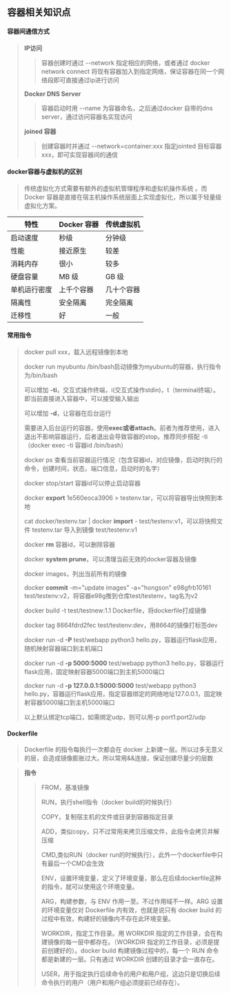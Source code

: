 ## 容器相关知识点

#### 容器间通信方式

>  **IP访问**
>>   
>> 容器创建时通过 --network 指定相应的网络，或者通过 docker network connect 将现有容器加入到指定网络，保证容器在同一个网络段即可直接通过ip进行访问
>  
>  **Docker DNS Server**
> > 
>> 容器启动时用 --name 为容器命名，之后通过docker 自带的dns server，通过访问容器名实现访问
>> 
>  **joined 容器**
>>  
>> 创建容器时并通过 --network=container:xxx 指定jointed 目标容器xxx，即可实现容器间的通信 

#### docker容器与虚拟机的区别

> 传统虚拟化方式需要有额外的虚拟机管理程序和虚拟机操作系统 。而Docker 容器是直接在宿主机操作系统层面上实现虚拟化，所以属于轻量级虚拟化方案。
 
| 特性	| Docker 容器	|传统虚拟机
|  -   | -           | -
| 启动速度	| 秒级 |	分钟级
| 性能 |	接近原生 |	较差
| 消耗内存 |	很小	| 较多
| 硬盘容量 |	MB 级	| GB 级
| 单机运行密度	| 上千个容器	| 几十个容器
| 隔离性	| 安全隔离	| 完全隔离
| 迁移性 | 	好	| 一般

#### 常用指令

> docker pull xxx，载入远程镜像到本地
> 
> docker run myubuntu /bin/bash启动镜像为myubuntu的容器，执行指令为/bin/bash
> 
> 可以增加 **-ti**，交互式操作终端，i(交互式操作stdin)，t（terminal终端）。即当前直接进入容器中，可以接受输入输出
> 
> 可以增加 **-d**，让容器在后台运行
> 
> 需要进入后台运行的容器，使用**exec或者attach**。前者为推荐使用，进入退出不影响容器运行，后者退出会导致容器的stop。推荐同步搭配 -ti（docker exec -ti 容器id /bin/bash）
> 
> docker ps 查看当前容器运行情况（包含容器id，对应镜像，启动时执行的命令，创建时间，状态，端口信息，启动时的名字）
> 
> docker stop/start 容器id可以停止启动容器
> 
> docker  **export** 1e560eoca3906 > testenv.tar，可以将容器导出快照到本地
> 
> cat docker/testenv.tar | docker **import** - test/testenv:v1，可以将快照文件 testenv.tar 导入到镜像 test/testenv:v1
> 
> docker **rm** 容器id，可以删除容器
> 
> docker **system prune**，可以清理当前无效的docker容器及镜像
> 
> docker images，列出当前所有的镜像
> 
> docker **commit** -m="update images" -a="hongson" e98gfrb10161 test/testenv:v2，将容器e98g推到仓库test/testenv，tag名为v2
> 
> docker build -t test/testnew:1.1 Dockerfile，将dockerfile打成镜像
> 
> docker tag 8664fdrd2fec test/testenv:dev，用8664的镜像打标签dev
> 
> docker run -d **-P** test/webapp python3 hello.py，容器运行flask应用，随机映射容器端口到主机端口
> 
> docker run -d **-p 5000:5000** test/webapp python3 hello.py，容器运行flask应用，固定映射容器5000端口到主机5000端口
> 
> docker run -d **-p 127.0.0.1:5000:5000** test/webapp python3 hello.py，容器运行flask应用，指定容器绑定的网络地址127.0.0.1，固定映射容器5000端口到主机5000端口
> 
> 以上默认绑定tcp端口，如需绑定udp，则可以用-p port1:port2/udp

#### Dockerfile

> Dockerfile 的指令每执行一次都会在 docker 上新建一层。所以过多无意义的层，会造成镜像膨胀过大。所以常用&&连接，保证创建尽量少的层数

> **指令**
>> FROM，基准镜像
>> 
>> RUN，执行shell指令（docker build的时候执行）
>> 
>> COPY，复制宿主机的文件或目录到容器指定目录
>> 
>> ADD，类似copy，只不过常用来拷贝压缩文件，此指令会拷贝并解压缩
>> 
>> CMD,类似RUN（docker run的时候执行），此外一个dockerfile中只有最后一个CMD会生效
>> 
>> ENV，设置环境变量，定义了环境变量，那么在后续dockerfile这种的指令，就可以使用这个环境变量。
>> 
>> ARG，构建参数，与 ENV 作用一至。不过作用域不一样。ARG 设置的环境变量仅对 Dockerfile 内有效，也就是说只有 docker build 的过程中有效，构建好的镜像内不存在此环境变量。
>> 
>> WORKDIR，指定工作目录。用 WORKDIR 指定的工作目录，会在构建镜像的每一层中都存在。（WORKDIR 指定的工作目录，必须是提前创建好的）。docker build 构建镜像过程中的，每一个 RUN 命令都是新建的一层。只有通过 WORKDIR 创建的目录才会一直存在。
>> 
>> USER，用于指定执行后续命令的用户和用户组，这边只是切换后续命令执行的用户（用户和用户组必须提前已经存在）。
